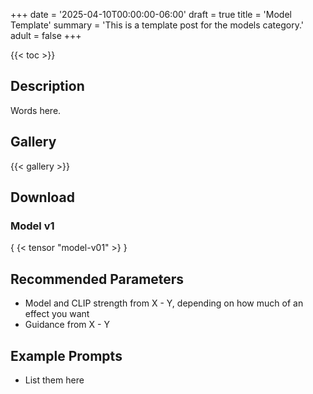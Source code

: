 +++
date = '2025-04-10T00:00:00-06:00'
draft = true
title = 'Model Template'
summary = 'This is a template post for the models category.'
adult = false
+++

{{< toc >}}

## Description

Words here.

## Gallery

{{< gallery >}}

## Download

### Model v1

{ {< tensor "model-v01" >} }

## Recommended Parameters

- Model and CLIP strength from X - Y, depending on how much of an effect you want
- Guidance from X - Y

## Example Prompts

- List them here
